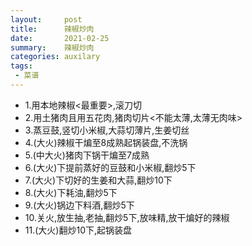 ```yaml
---
layout:     post
title:      辣椒炒肉
date:       2021-02-25
summary:    辣椒炒肉
categories: auxilary
tags:
 - 菜谱
---
```


+ 1.用本地辣椒<最重要>,滚刀切
+ 2.用土猪肉且用五花肉,猪肉切片<不能太薄,太薄无肉味>
+ 3.蒸豆鼓,竖切小米椒,大蒜切薄片,生姜切丝
+ 4.(大火)辣椒干煸至8成熟起锅装盘,不洗锅
+ 5.(中大火)猪肉下锅干煸至7成熟
+ 6.(大火)下提前蒸好的豆鼓和小米椒,翻炒5下
+ 7.(大火)下切好的生姜和大蒜,翻炒10下
+ 8.(大火)下耗油,翻炒5下
+ 9.(大火)锅边下料酒,翻炒5下
+ 10.关火,放生抽,老抽,翻炒5下,放味精,放干煸好的辣椒
+ 11.(大火)翻炒10下,起锅装盘
